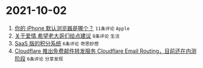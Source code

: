 # 2021-10-02

1. [你的 iPhone 默认浏览器是哪个？](https://www.v2ex.com/t/805634) `11条评论` `Apple`
1. [关于爱情,希望老大哥们给点建议](https://www.v2ex.com/t/805630) `8条评论` `生活`
1. [SaaS 版的积分系统](https://www.v2ex.com/t/805633) `6条评论` `奇思妙想`
1. [Cloudflare 推出免费邮件转发服务 Cloudflare Email Routing，目前还在内测阶段](https://www.v2ex.com/t/805632) `6条评论` `分享发现`
